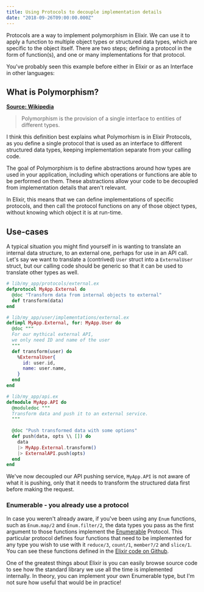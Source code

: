 ```yaml
---
title: Using Protocols to decouple implementation details
date: "2018-09-26T09:00:00.000Z"
---
```


Protocols are a way to implement polymorphism in Elixir. We can use it to apply a function to multiple object types or structured data types, which are specific to the object itself. There are two steps; defining a protocol in the form of function(s), and one or many implementations for that protocol.

You've probably seen this example before either in Elixir or as an Interface in other languages:
<script src="https://gist.github.com/jackmarchant/c97b1cd6c4d22b089e6352279184d4e2.js"></script>

## What is Polymorphism?
__[Source: Wikipedia](https://en.wikipedia.org/wiki/Polymorphism_(computer_science))__
> Polymorphism is the provision of a single interface to entities of different types.

I think this definition best explains what Polymorhism is in Elixir Protocols, as you define a single protocol that is used as an interface to different structured data types, keeping implementation separate from your calling code.

The goal of Polymorphism is to define abstractions around how types are used in your application, including which operations or functions are able to be performed on them. These abstractions allow your code to be decoupled from implementation details that aren't relevant. 

In Elixir, this means that we can define implementations of specific protocols, and then call the protocol functions on any of those object types, without knowing which object it is at run-time.

## Use-cases
A typical situation you might find yourself in is wanting to translate an internal data structure, to an external one, perhaps for use in an API call.
Let's say we want to translate a (contrived) `User` struct into a `ExternalUser` struct, but our calling code should be generic so that it can be used to translate other types as well.

```elixir
# lib/my_app/protocols/external.ex
defprotocol MyApp.External do
  @doc "Transform data from internal objects to external"
  def transform(data)
end

# lib/my_app/user/implementations/external.ex
defimpl MyApp.External, for: MyApp.User do
  @doc """
  For our mythical external API, 
  we only need ID and name of the user
  """
  def transform(user) do
    %ExternalUser{
      id: user.id,
      name: user.name,
    }
  end
end

# lib/my_app/api.ex
defmodule MyApp.API do
  @moduledoc """
  Transform data and push it to an external service.
  """
  
  @doc "Push transformed data with some options"
  def push(data, opts \\ []) do
    data
    |> MyApp.External.transform()
    |> ExternalAPI.push(opts)
  end
end
```
We've now decoupled our API pushing service, `MyApp.API` is not aware of what it is pushing, only that it needs to transform the structured data first before making the request.

###  Enumerable - you already use a protocol
In case you weren't already aware, if you've been using any `Enum` functions, such as `Enum.map/2` and `Enum.filter/2`, the data types you pass as the first argument to those functions implement the [Enumerable](https://hexdocs.pm/elixir/Enumerable.html) Protocol. This particular protocol defines four functions that need to be implemented for any type you wish to use with it `reduce/3`, `count/1`, `member?/2` and `slice/1`. You can see these functions defined in the [Elixir code on Github](https://github.com/elixir-lang/elixir/blob/v1.7.3/lib/elixir/lib/enum.ex#L1).

One of the greatest things about Elixir is you can easily browse source code to see how the standard library we use all the time is implemented internally. In theory, you can implement your own Enumerable type, but I'm not sure how useful that would be in practice!